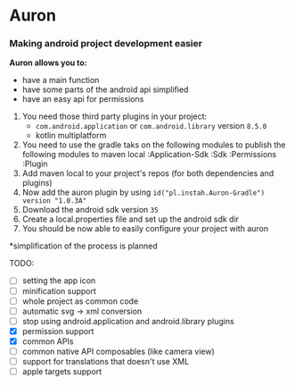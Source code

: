 # Auron
### Making android project development easier

**Auron allows you to:**
- have a main function
- have some parts of the android api simplified
- have an easy api for permissions

1. You need those third party plugins in your project:
   - `com.android.application` or `com.android.library` version `8.5.0`
   - kotlin multiplatform
2. You need to use the gradle taks on the following modules to publish the following modules to maven local
  :Application-Sdk :Sdk :Permissions :Plugin
3. Add maven local to your project's repos (for both dependencies and plugins)
4. Now add the auron plugin by using `id("pl.instah.Auron-Gradle") version "1.0.3A"`
5. Download the android sdk version `35`
6. Create a local.properties file and set up the android sdk dir
7. You should be now able to easily configure your project with auron

\*simplification of the process is planned

TODO:
- [ ] setting the app icon
- [ ] minification support
- [ ] whole project as common code
- [ ] automatic svg -> xml conversion
- [ ] stop using android.application and android.library plugins
- [X] permission support
- [X] common APIs
- [ ] common native API composables (like camera view)
- [ ] support for translations that doesn't use XML
- [ ] apple targets support